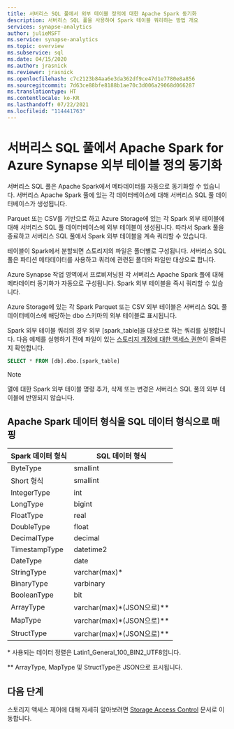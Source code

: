 ```yaml
---
title: 서버리스 SQL 풀에서 외부 테이블 정의에 대한 Apache Spark 동기화
description: 서버리스 SQL 풀을 사용하여 Spark 테이블 쿼리하는 방법 개요
services: synapse-analytics
author: julieMSFT
ms.service: synapse-analytics
ms.topic: overview
ms.subservice: sql
ms.date: 04/15/2020
ms.author: jrasnick
ms.reviewer: jrasnick
ms.openlocfilehash: c7c2123b84aa6e3da362df9ce47d1e7780e8a856
ms.sourcegitcommit: 7d63ce88bfe8188b1ae70c3d006a29068d066287
ms.translationtype: HT
ms.contentlocale: ko-KR
ms.lasthandoff: 07/22/2021
ms.locfileid: "114441763"
---
```

# <a name="synchronize-apache-spark-for-azure-synapse-external-table-definitions-in-serverless-sql-pool"></a>서버리스 SQL 풀에서 Apache Spark for Azure Synapse 외부 테이블 정의 동기화

서버리스 SQL 풀은 Apache Spark에서 메타데이터를 자동으로 동기화할 수 있습니다. 서버리스 Apache Spark 풀에 있는 각 데이터베이스에 대해 서버리스 SQL 풀 데이터베이스가 생성됩니다. 

Parquet 또는 CSV를 기반으로 하고 Azure Storage에 있는 각 Spark 외부 테이블에 대해 서버리스 SQL 풀 데이터베이스에 외부 테이블이 생성됩니다. 따라서 Spark 풀을 종료하고 서버리스 SQL 풀에서 Spark 외부 테이블을 계속 쿼리할 수 있습니다.

테이블이 Spark에서 분할되면 스토리지의 파일은 폴더별로 구성됩니다. 서버리스 SQL 풀은 파티션 메타데이터를 사용하고 쿼리에 관련된 폴더와 파일만 대상으로 합니다.

Azure Synapse 작업 영역에서 프로비저닝된 각 서버리스 Apache Spark 풀에 대해 메타데이터 동기화가 자동으로 구성됩니다. Spark 외부 테이블을 즉시 쿼리할 수 있습니다.

Azure Storage에 있는 각 Spark Parquet 또는 CSV 외부 테이블은 서버리스 SQL 풀 데이터베이스에 해당하는 dbo 스키마의 외부 테이블로 표시됩니다. 

Spark 외부 테이블 쿼리의 경우 외부 [spark_table]을 대상으로 하는 쿼리를 실행합니다. 다음 예제를 실행하기 전에 파일이 있는 [스토리지 계정에 대한 액세스 권한](develop-storage-files-storage-access-control.md)이 올바른지 확인합니다.

```sql
SELECT * FROM [db].dbo.[spark_table]
```

> [!NOTE]
> 열에 대한 Spark 외부 테이블 명령 추가, 삭제 또는 변경은 서버리스 SQL 풀의 외부 테이블에 반영되지 않습니다.

## <a name="apache-spark-data-types-to-sql-data-types-mapping"></a>Apache Spark 데이터 형식을 SQL 데이터 형식으로 매핑

| Spark 데이터 형식 | SQL 데이터 형식               |
| --------------- | --------------------------- |
| ByteType        | smallint                    |
| Short 형식      | smallint                    |
| IntegerType     | int                         |
| LongType        | bigint                      |
| FloatType       | real                        |
| DoubleType      | float                       |
| DecimalType     | decimal                     |
| TimestampType   | datetime2                   |
| DateType        | date                        |
| StringType      | varchar(max)\*               |
| BinaryType      | varbinary                   |
| BooleanType     | bit                         |
| ArrayType       | varchar(max)\*(JSON으로)\** |
| MapType         | varchar(max)\*(JSON으로)\** |
| StructType      | varchar(max)\*(JSON으로)\** |

\* 사용되는 데이터 정렬은 Latin1_General_100_BIN2_UTF8입니다.

\** ArrayType, MapType 및 StructType은 JSON으로 표시됩니다.



## <a name="next-steps"></a>다음 단계

스토리지 액세스 제어에 대해 자세히 알아보려면 [Storage Access Control](develop-storage-files-storage-access-control.md) 문서로 이동합니다.
